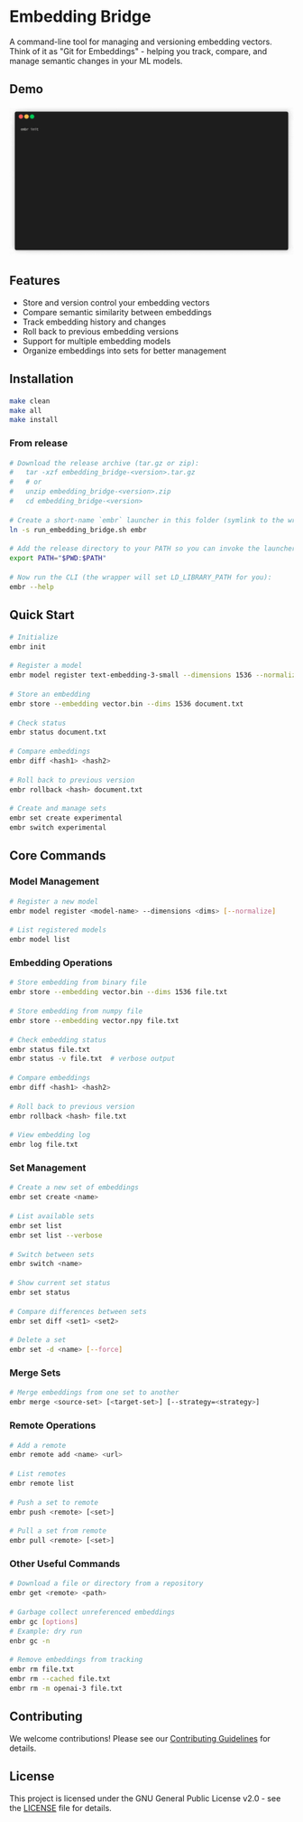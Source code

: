 # Embedding Bridge

A command-line tool for managing and versioning embedding vectors. Think of it as "Git for Embeddings" - helping you track, compare, and manage semantic changes in your ML models.

## Demo

<img src="demo.gif" alt="demo" />

## Features

- Store and version control your embedding vectors
- Compare semantic similarity between embeddings
- Track embedding history and changes
- Roll back to previous embedding versions
- Support for multiple embedding models
- Organize embeddings into sets for better management

## Installation

```bash
make clean
make all
make install
```

### From release

```bash
# Download the release archive (tar.gz or zip):
#   tar -xzf embedding_bridge-<version>.tar.gz
#   # or
#   unzip embedding_bridge-<version>.zip
#   cd embedding_bridge-<version>

# Create a short-name `embr` launcher in this folder (symlink to the wrapper):
ln -s run_embedding_bridge.sh embr

# Add the release directory to your PATH so you can invoke the launcher:
export PATH="$PWD:$PATH"

# Now run the CLI (the wrapper will set LD_LIBRARY_PATH for you):
embr --help
```

## Quick Start

```bash
# Initialize
embr init

# Register a model
embr model register text-embedding-3-small --dimensions 1536 --normalize

# Store an embedding
embr store --embedding vector.bin --dims 1536 document.txt

# Check status
embr status document.txt

# Compare embeddings
embr diff <hash1> <hash2>

# Roll back to previous version
embr rollback <hash> document.txt

# Create and manage sets
embr set create experimental
embr switch experimental
```


## Core Commands

### Model Management
```bash
# Register a new model
embr model register <model-name> --dimensions <dims> [--normalize]

# List registered models
embr model list
```

### Embedding Operations
```bash
# Store embedding from binary file
embr store --embedding vector.bin --dims 1536 file.txt

# Store embedding from numpy file
embr store --embedding vector.npy file.txt

# Check embedding status
embr status file.txt
embr status -v file.txt  # verbose output

# Compare embeddings
embr diff <hash1> <hash2>

# Roll back to previous version
embr rollback <hash> file.txt

# View embedding log
embr log file.txt
```

### Set Management
```bash
# Create a new set of embeddings
embr set create <name>

# List available sets
embr set list
embr set list --verbose

# Switch between sets
embr switch <name>

# Show current set status
embr set status

# Compare differences between sets
embr set diff <set1> <set2>

# Delete a set
embr set -d <name> [--force]
```

### Merge Sets
```bash
# Merge embeddings from one set to another
embr merge <source-set> [<target-set>] [--strategy=<strategy>]
```

### Remote Operations
```bash
# Add a remote
embr remote add <name> <url>

# List remotes
embr remote list

# Push a set to remote
embr push <remote> [<set>]

# Pull a set from remote
embr pull <remote> [<set>]
```

### Other Useful Commands
```bash
# Download a file or directory from a repository
embr get <remote> <path>

# Garbage collect unreferenced embeddings
embr gc [options]
# Example: dry run
enbr gc -n

# Remove embeddings from tracking
embr rm file.txt
embr rm --cached file.txt
embr rm -m openai-3 file.txt
```

## Contributing

We welcome contributions! Please see our [Contributing Guidelines](CONTRIBUTING.md) for details.

## License

This project is licensed under the GNU General Public License v2.0 - see the [LICENSE](LICENSE) file for details. 
